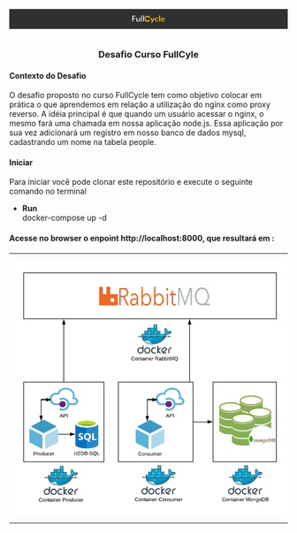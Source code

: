  <h3 align="center">
    <img align="center" alt="Logo FullCycle" src="https://raw.githubusercontent.com/RodrigoAntonioCruz/assets/main/fullcycle4.png" />
  <br><br>
  
  Desafio Curso FullCyle
</h3>

#### Contexto do Desafio

O desafio proposto no curso FullCycle tem como objetivo colocar em prática o que aprendemos em relação a utilização do nginx como proxy reverso. A idéia principal é que quando um usuário acessar o nginx, o mesmo fará uma chamada em nossa aplicação node.js. Essa aplicação por sua vez adicionará um registro em nosso banco de dados mysql, cadastrando um nome na tabela people.

#### Iniciar

Para iniciar você pode clonar este repositório e execute o seguinte comando no terminal

<ul> 
   <li><b>Run</b> <br>
        docker-compose up -d 
</ul> 

#### Acesse no browser o enpoint http://localhost:8000, que resultará em :

<hr>
<p align="center">
  <img align="center" src="https://raw.githubusercontent.com/RodrigoAntonioCruz/assets/main/diagrama-1.0.png" />
</p>
<hr>
